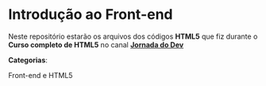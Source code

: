# Introdução ao Front-end

Neste repositório estarão os arquivos dos códigos **HTML5** que fiz 
durante o **Curso completo de HTML5** no canal **[Jornada do Dev](https://jornadadodev.com.br/cursos/curso-completo-de-html5)**

**Categorias**:
<p>Front-end e HTML5</p>
